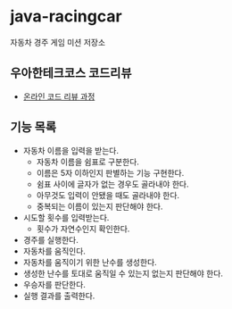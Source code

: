 # java-racingcar
자동차 경주 게임 미션 저장소

## 우아한테크코스 코드리뷰
* [온라인 코드 리뷰 과정](https://github.com/woowacourse/woowacourse-docs/blob/master/maincourse/README.md)

## 기능 목록
* 자동차 이름을 입력을 받는다.
   * 자동차 이름을 쉼표로 구분한다.
   * 이름은 5자 이하인지 판별하는 기능 구현한다.
   * 쉼표 사이에 글자가 없는 경우도 골라내야 한다.
   * 아무것도 입력이 안됐을 때도 골라내야 한다.
   * 중복되는 이름이 있는지 판단해야 한다.
* 시도할 횟수를 입력받는다.
   * 횟수가 자연수인지 확인한다.
* 경주를 실행한다.
 * 자동차를 움직인다.
 * 자동차를 움직이기 위한 난수를 생성한다.
 * 생성한 난수를 토대로 움직일 수 있는지 없는지 판단해야 한다.
 * 우승자를 판단한다.
* 실행 결과를 출력한다.